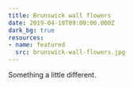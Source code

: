 ```yaml
---
title: Brunswick wall flowers
date: 2019-04-18T09:00:00.000Z
dark_bg: true
resources:
- name: featured
  src: brunswick-wall-flowers.jpg
---
```

Something a little different.